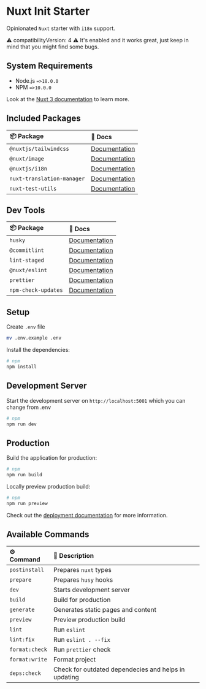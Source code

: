 # Nuxt Init Starter

Opinionated `Nuxt` starter with `i18n` support.

⚠️ compatibilityVersion: 4 ⚠️ It's enabled and it works great, just keep in mind that you might find some bugs.

## System Requirements

- Node.js `=>18.0.0`
- NPM `=>10.0.0`

Look at the [Nuxt 3 documentation](https://nuxt.com/docs/getting-started/introduction) to learn more.

## Included Packages

| 📦 Package                 | 📖 Docs                                                               |
| :------------------------- | :-------------------------------------------------------------------- |
| `@nuxtjs/tailwindcss`      | [Documentation](https://tailwindcss.nuxtjs.org)                       |
| `@nuxt/image`              | [Documentation](https://image.nuxt.com)                               |
| `@nuxtjs/i18n`             | [Documentation](https://i18n.nuxtjs.org)                              |
| `nuxt-translation-manager` | [Documentation](https://github.com/samk-dev/nuxt-translation-manager) |
| `nuxt-test-utils`          | [Documentation](https://nuxt.com/docs/getting-started/introduction)   |

## Dev Tools

| 📦 Package          | 📖 Docs                                                          |
| :------------------ | :--------------------------------------------------------------- |
| `husky`             | [Documentation](https://typicode.github.io/husky/)               |
| `@commitlint`       | [Documentation](https://commitlint.js.org)                       |
| `lint-staged`       | [Documentation](https://github.com/lint-staged/lint-staged)      |
| `@nuxt/eslint`      | [Documentation](https://eslint.nuxt.com)                         |
| `prettier`          | [Documentation](https://prettier.io)                             |
| `npm-check-updates` | [Documentation](https://www.npmjs.com/package/npm-check-updates) |

## Setup

Create `.env` file

```bash
mv .env.example .env
```

Install the dependencies:

```bash
# npm
npm install
```

## Development Server

Start the development server on `http://localhost:5001` which you can change from .env

```bash
# npm
npm run dev
```

## Production

Build the application for production:

```bash
# npm
npm run build
```

Locally preview production build:

```bash
# npm
npm run preview
```

Check out the [deployment documentation](https://nuxt.com/docs/getting-started/deployment) for more information.

## Available Commands

| ⚙ Command     | 📖 Description                                       |
| :------------- | :--------------------------------------------------- |
| `postinstall`  | Prepares `nuxt` types                                |
| `prepare`      | Prepares `husy` hooks                                |
| `dev`          | Starts development server                            |
| `build`        | Build for production                                 |
| `generate`     | Generates static pages and content                   |
| `preview`      | Preview production build                             |
| `lint`         | Run `eslint`                                         |
| `lint:fix`     | Run `eslint . --fix`                                 |
| `format:check` | Run `prettier` check                                 |
| `format:write` | Format project                                       |
| `deps:check`   | Check for outdated dependecies and helps in updating |
